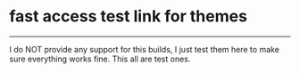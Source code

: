 # fast access test link for themes
---
I do NOT provide any support for this builds, I just test them here to make sure everything works fine. This all are test ones.
